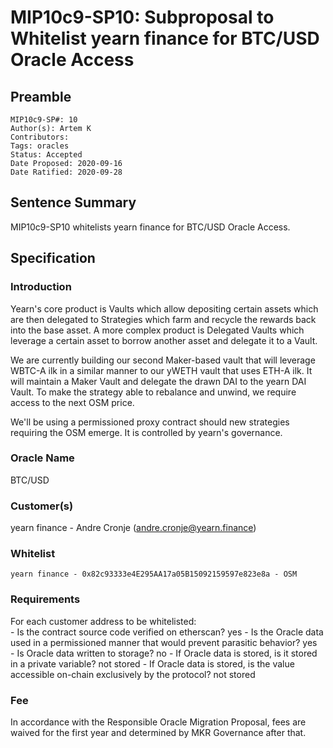 # MIP10c9-SP10: Subproposal to Whitelist yearn finance for BTC/USD Oracle Access

## Preamble
```
MIP10c9-SP#: 10
Author(s): Artem K
Contributors:
Tags: oracles
Status: Accepted
Date Proposed: 2020-09-16
Date Ratified: 2020-09-28
``` 

## Sentence Summary
MIP10c9-SP10 whitelists yearn finance for BTC/USD Oracle Access.

## Specification

### Introduction
Yearn's core product is Vaults which allow depositing certain assets which are then delegated to Strategies which farm and recycle the rewards back into the base asset. A more complex product is Delegated Vaults which leverage a certain asset to borrow another asset and delegate it to a Vault.

We are currently building our second Maker-based vault that will leverage WBTC-A ilk in a similar manner to our yWETH vault that uses ETH-A ilk. It will maintain a Maker Vault and delegate the drawn DAI to the yearn DAI Vault. To make the strategy able to rebalance and unwind, we require access to the next OSM price.

We'll be using a permissioned proxy contract should new strategies requiring the OSM emerge. It is controlled by yearn's governance.

### Oracle Name
BTC/USD

### Customer(s)
yearn finance - Andre Cronje (andre.cronje@yearn.finance)

### Whitelist
    yearn finance - 0x82c93333e4E295AA17a05B15092159597e823e8a - OSM

### Requirements
For each customer address to be whitelisted:   
    - Is the contract source code verified on etherscan? yes
    - Is the Oracle data used in a permissioned manner that would prevent parasitic behavior? yes   
    - Is Oracle data written to storage? no
        - If Oracle data is stored, is it stored in a private variable? not stored
        - If Oracle data is stored, is the value accessible on-chain exclusively by the protocol? not stored

### Fee

In accordance with the Responsible Oracle Migration Proposal, fees are waived for the first year and determined by MKR Governance after that.